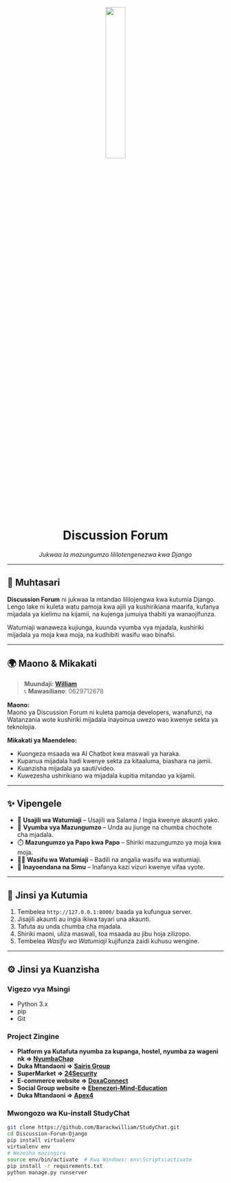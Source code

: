 



<div align="center">
  <img width="30%" src="readme/hd.png">
  
  # Discussion Forum  
  *Jukwaa la mazungumzo lililotengenezwa kwa Django*
</div>

---

## 🧠 Muhtasari

**Discussion Forum** ni jukwaa la mtandao lililojengwa kwa kutumia Django. Lengo lake ni kuleta watu pamoja kwa ajili ya kushirikiana maarifa, kufanya mijadala ya kielimu na kijamii, na kujenga jumuiya thabiti ya wanaojifunza.

Watumiaji wanaweza kujiunga, kuunda vyumba vya mjadala, kushiriki mijadala ya moja kwa moja, na kudhibiti wasifu wao binafsi.

---

## 🌍 Maono & Mikakati

> **Muundaji: [William]([https://nyumbachap.com](https://barackwilliam.github.io/me/))**  
> 📞 **Mawasiliano**: 0629712678

**Maono:**  
Maono ya Discussion Forum ni kuleta pamoja developers, wanafunzi, na Watanzania wote kushiriki mijadala inayoinua uwezo wao kwenye sekta ya teknolojia.

**Mikakati ya Maendeleo:**
- Kuongeza msaada wa AI Chatbot kwa maswali ya haraka.
- Kupanua mijadala hadi kwenye sekta za kitaaluma, biashara na jamii.
- Kuanzisha mijadala ya sauti/video.
- Kuwezesha ushirikiano wa mijadala kupitia mitandao ya kijamii.

---

## ✨ Vipengele

- 🔐 **Usajili wa Watumiaji** – Usajili wa Salama / Ingia kwenye akaunti yako.
- 💬 **Vyumba vya Mazungumzo** – Unda au jiunge na chumba chochote cha mjadala.
- ⏱️ **Mazungumzo ya Papo kwa Papo** – Shiriki mazungumzo ya moja kwa moja.
- 🙋‍♂️ **Wasifu wa Watumiaji** – Badili na angalia wasifu wa watumiaji.
- 📱 **Inayoendana na Simu** – Inafanya kazi vizuri kwenye vifaa vyote.

---

## 🚀 Jinsi ya Kutumia

1. Tembelea `http://127.0.0.1:8000/` baada ya kufungua server.
2. Jisajili akaunti au ingia ikiwa tayari una akaunti.
3. Tafuta au unda chumba cha mjadala.
4. Shiriki maoni, uliza maswali, toa msaada au jibu hoja zilizopo.
5. Tembelea *Wasifu wa Watumiaji* kujifunza zaidi kuhusu wengine.

---

## ⚙️ Jinsi ya Kuanzisha

### Vigezo vya Msingi

- Python 3.x  
- pip  
- Git

### Project Zingine
- **Platform ya Kutafuta nyumba za kupanga, hostel, nyumba za wageni nk => [NyumbaChap](https://nyumbachap.com)**  
- **Duka Mtandaoni => [Sairis Group](https://sairisgroup.com)**   
- **SuperMarket => [24Security](https://app.24security.co.tz)**
- **E-commerce website => [DoxaConnect](https://doxaconnect.co.tz)**
- **Social Group website => [Ebenezeri-Mind-Education](https://ebenezerimindeducation.com)**
- **Duka Mtandaoni => [Apex4](https://apex4.site)**  


### Mwongozo wa Ku-install StudyChat

```bash
git clone https://github.com/Barackwilliam/StudyChat.git
cd Discussion-Forum-Django
pip install virtualenv
virtualenv env
# Wezesha mazingira
source env/bin/activate  # Kwa Windows: env\Scripts\activate
pip install -r requirements.txt
python manage.py runserver


